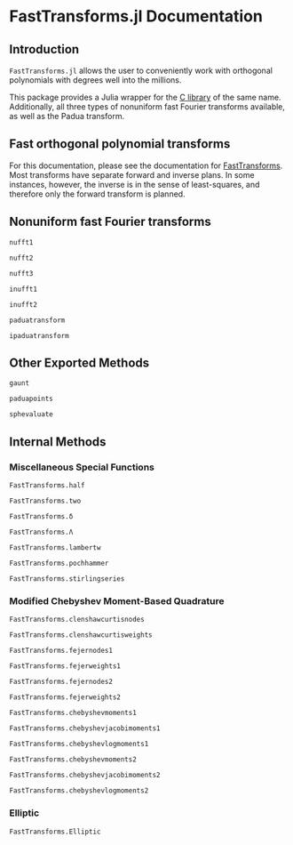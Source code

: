 # FastTransforms.jl Documentation

## Introduction

`FastTransforms.jl` allows the user to conveniently work with orthogonal polynomials with degrees well into the millions.

This package provides a Julia wrapper for the [C library](https://github.com/MikaelSlevinsky/FastTransforms) of the same name. Additionally, all three types of nonuniform fast Fourier transforms available, as well as the Padua transform.

## Fast orthogonal polynomial transforms

For this documentation, please see the documentation for [FastTransforms](https://github.com/MikaelSlevinsky/FastTransforms). Most transforms have separate forward and inverse plans. In some instances, however, the inverse is in the sense of least-squares, and therefore only the forward transform is planned.

## Nonuniform fast Fourier transforms

```@docs
nufft1
```

```@docs
nufft2
```

```@docs
nufft3
```

```@docs
inufft1
```

```@docs
inufft2
```

```@docs
paduatransform
```

```@docs
ipaduatransform
```

## Other Exported Methods

```@docs
gaunt
```

```@docs
paduapoints
```

```@docs
sphevaluate
```

## Internal Methods

### Miscellaneous Special Functions

```@docs
FastTransforms.half
```

```@docs
FastTransforms.two
```

```@docs
FastTransforms.δ
```

```@docs
FastTransforms.Λ
```

```@docs
FastTransforms.lambertw
```

```@docs
FastTransforms.pochhammer
```

```@docs
FastTransforms.stirlingseries
```

### Modified Chebyshev Moment-Based Quadrature

```@docs
FastTransforms.clenshawcurtisnodes
```

```@docs
FastTransforms.clenshawcurtisweights
```

```@docs
FastTransforms.fejernodes1
```

```@docs
FastTransforms.fejerweights1
```

```@docs
FastTransforms.fejernodes2
```

```@docs
FastTransforms.fejerweights2
```

```@docs
FastTransforms.chebyshevmoments1
```

```@docs
FastTransforms.chebyshevjacobimoments1
```

```@docs
FastTransforms.chebyshevlogmoments1
```

```@docs
FastTransforms.chebyshevmoments2
```

```@docs
FastTransforms.chebyshevjacobimoments2
```

```@docs
FastTransforms.chebyshevlogmoments2
```

### Elliptic

```@docs
FastTransforms.Elliptic
```
